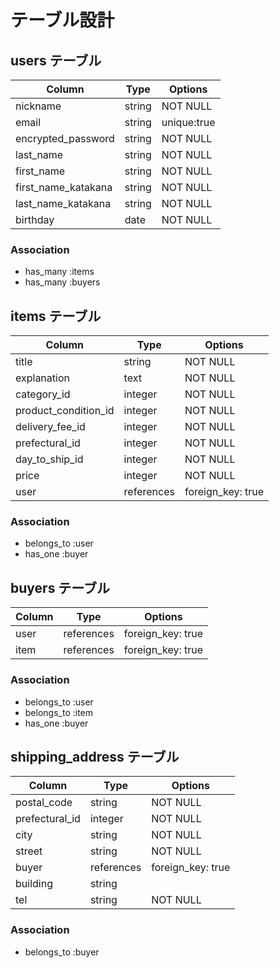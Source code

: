 # テーブル設計

## users テーブル

| Column               | Type    | Options     |
| -------------------- | ------- | ----------- |
| nickname             | string  | NOT NULL    |
| email                | string  | unique:true |
| encrypted_password   | string  | NOT NULL    |
| last_name            | string  | NOT NULL    |
| first_name           | string  | NOT NULL    |
| first_name_katakana  | string  | NOT NULL    |
| last_name_katakana   | string  | NOT NULL    |
| birthday             | date    | NOT NULL    |

### Association

- has_many :items
- has_many :buyers

## items テーブル

| Column                | Type        | Options           |
| --------------------- | ----------- | ----------------- |
| title                 | string      | NOT NULL          |
| explanation           | text        | NOT NULL          |
| category_id           | integer     | NOT NULL          |
| product_condition_id  | integer     | NOT NULL          |
| delivery_fee_id       | integer     | NOT NULL          |
| prefectural_id        | integer     | NOT NULL          |
| day_to_ship_id        | integer     | NOT NULL          |
| price                 | integer     | NOT NULL          |
| user                  | references  | foreign_key: true |




### Association

- belongs_to :user
- has_one :buyer

## buyers テーブル

| Column      | Type       | Options           |
| ----------- | ---------- | ----------------- |
| user        | references | foreign_key: true |
| item        | references | foreign_key: true |

### Association

- belongs_to :user
- belongs_to :item
- has_one :buyer


## shipping_address テーブル

| Column         | Type       | Options               |
| -------------- | ---------- | --------------------- | 
| postal_code    | string     |  NOT NULL             |
| prefectural_id | integer    |  NOT NULL             |
| city           | string     |  NOT NULL             |
| street         | string     |  NOT NULL             |
| buyer          | references |  foreign_key: true    |
| building       | string     |                       |
| tel            | string     |  NOT NULL             |
### Association

- belongs_to :buyer